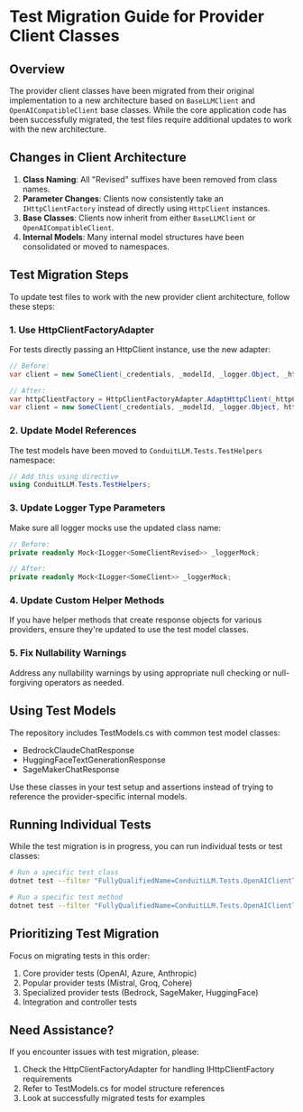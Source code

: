 # Test Migration Guide for Provider Client Classes

## Overview

The provider client classes have been migrated from their original implementation to a new architecture based on `BaseLLMClient` and `OpenAICompatibleClient` base classes. While the core application code has been successfully migrated, the test files require additional updates to work with the new architecture.

## Changes in Client Architecture

1. **Class Naming**: All "Revised" suffixes have been removed from class names.
2. **Parameter Changes**: Clients now consistently take an `IHttpClientFactory` instead of directly using `HttpClient` instances.
3. **Base Classes**: Clients now inherit from either `BaseLLMClient` or `OpenAICompatibleClient`.
4. **Internal Models**: Many internal model structures have been consolidated or moved to namespaces.

## Test Migration Steps

To update test files to work with the new provider client architecture, follow these steps:

### 1. Use HttpClientFactoryAdapter

For tests directly passing an HttpClient instance, use the new adapter:

```csharp
// Before:
var client = new SomeClient(_credentials, _modelId, _logger.Object, _httpClient);

// After:
var httpClientFactory = HttpClientFactoryAdapter.AdaptHttpClient(_httpClient);
var client = new SomeClient(_credentials, _modelId, _logger.Object, httpClientFactory);
```

### 2. Update Model References

The test models have been moved to `ConduitLLM.Tests.TestHelpers` namespace:

```csharp
// Add this using directive
using ConduitLLM.Tests.TestHelpers;
```

### 3. Update Logger Type Parameters

Make sure all logger mocks use the updated class name:

```csharp
// Before:
private readonly Mock<ILogger<SomeClientRevised>> _loggerMock;

// After:
private readonly Mock<ILogger<SomeClient>> _loggerMock;
```

### 4. Update Custom Helper Methods

If you have helper methods that create response objects for various providers, ensure they're updated to use the test model classes.

### 5. Fix Nullability Warnings

Address any nullability warnings by using appropriate null checking or null-forgiving operators as needed.

## Using Test Models

The repository includes TestModels.cs with common test model classes:

- BedrockClaudeChatResponse
- HuggingFaceTextGenerationResponse
- SageMakerChatResponse

Use these classes in your test setup and assertions instead of trying to reference the provider-specific internal models.

## Running Individual Tests

While the test migration is in progress, you can run individual tests or test classes:

```bash
# Run a specific test class
dotnet test --filter "FullyQualifiedName=ConduitLLM.Tests.OpenAIClientTests"

# Run a specific test method
dotnet test --filter "FullyQualifiedName=ConduitLLM.Tests.OpenAIClientTests.TestCreateChatCompletion"
```

## Prioritizing Test Migration

Focus on migrating tests in this order:

1. Core provider tests (OpenAI, Azure, Anthropic)
2. Popular provider tests (Mistral, Groq, Cohere)
3. Specialized provider tests (Bedrock, SageMaker, HuggingFace)
4. Integration and controller tests

## Need Assistance?

If you encounter issues with test migration, please:

1. Check the HttpClientFactoryAdapter for handling IHttpClientFactory requirements
2. Refer to TestModels.cs for model structure references
3. Look at successfully migrated tests for examples